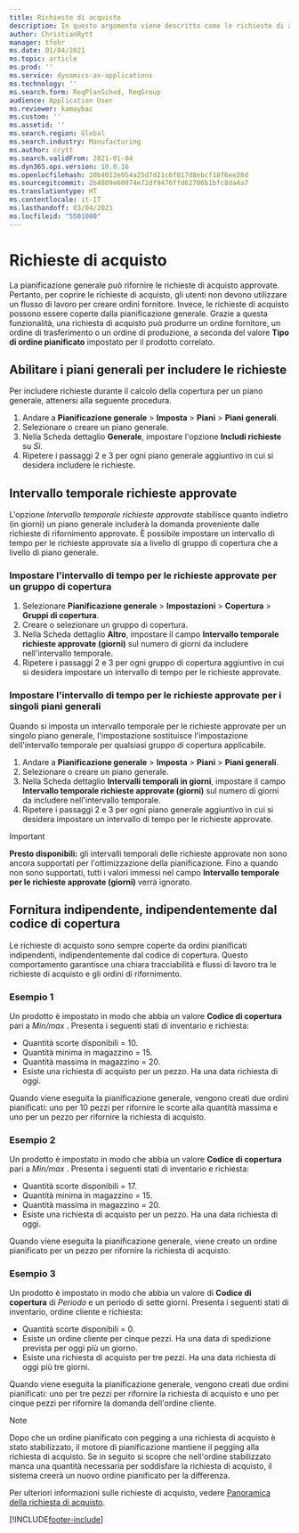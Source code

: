 ```yaml
---
title: Richieste di acquisto
description: In questo argomento viene descritto come le richieste di acquisto sono supportate in Ottimizzazione pianificazione.
author: ChristianRytt
manager: tfehr
ms.date: 01/04/2021
ms.topic: article
ms.prod: ''
ms.service: dynamics-ax-applications
ms.technology: ''
ms.search.form: ReqPlanSched, ReqGroup
audience: Application User
ms.reviewer: kamaybac
ms.custom: ''
ms.assetid: ''
ms.search.region: Global
ms.search.industry: Manufacturing
ms.author: crytt
ms.search.validFrom: 2021-01-04
ms.dyn365.ops.version: 10.0.16
ms.openlocfilehash: 20b4012e054a25d7d21c6f017d8ebcf18f6ee28d
ms.sourcegitcommit: 2b4809e60974e72df9476ffd62706b1bfc8da4a7
ms.translationtype: HT
ms.contentlocale: it-IT
ms.lasthandoff: 03/04/2021
ms.locfileid: "5501080"
---
```

# <a name="purchase-requisitions"></a>Richieste di acquisto

La pianificazione generale può rifornire le richieste di acquisto approvate. Pertanto, per coprire le richieste di acquisto, gli utenti non devono utilizzare un flusso di lavoro per creare ordini fornitore. Invece, le richieste di acquisto possono essere coperte dalla pianificazione generale. Grazie a questa funzionalità, una richiesta di acquisto può produrre un ordine fornitore, un ordine di trasferimento o un ordine di produzione, a seconda del valore **Tipo di ordine pianificato** impostato per il prodotto correlato.

## <a name="enable-master-plans-to-include-requisitions"></a>Abilitare i piani generali per includere le richieste

Per includere richieste durante il calcolo della copertura per un piano generale, attenersi alla seguente procedura.

1. Andare a **Pianificazione generale** \> **Imposta** \> **Piani** \> **Piani generali**.
1. Selezionare o creare un piano generale.
1. Nella Scheda dettaglio **Generale**, impostare l'opzione **Includi richieste** su *Sì*.
1. Ripetere i passaggi 2 e 3 per ogni piano generale aggiuntivo in cui si desidera includere le richieste.

## <a name="approved-requisitions-time-fence"></a>Intervallo temporale richieste approvate

L'opzione *Intervallo temporale richieste approvate* stabilisce quanto indietro (in giorni) un piano generale includerà la domanda proveniente dalle richieste di rifornimento approvate. È possibile impostare un intervallo di tempo per le richieste approvate sia a livello di gruppo di copertura che a livello di piano generale.

### <a name="set-the-approved-requisitions-time-fence-for-a-coverage-group"></a>Impostare l'intervallo di tempo per le richieste approvate per un gruppo di copertura

1. Selezionare **Pianificazione generale** \> **Impostazioni** \> **Copertura** \> **Gruppi di copertura**.
1. Creare o selezionare un gruppo di copertura.
1. Nella Scheda dettaglio **Altro**, impostare il campo **Intervallo temporale richieste approvate (giorni)** sul numero di giorni da includere nell'intervallo temporale.
1. Ripetere i passaggi 2 e 3 per ogni gruppo di copertura aggiuntivo in cui si desidera impostare un intervallo di tempo per le richieste approvate.

### <a name="set-the-approved-requisitions-time-fence-for-individual-master-plans"></a>Impostare l'intervallo di tempo per le richieste approvate per i singoli piani generali

Quando si imposta un intervallo temporale per le richieste approvate per un singolo piano generale, l'impostazione sostituisce l'impostazione dell'intervallo temporale per qualsiasi gruppo di copertura applicabile.

1. Andare a **Pianificazione generale** \> **Imposta** \> **Piani** \> **Piani generali**.
1. Selezionare o creare un piano generale.
1. Nella Scheda dettaglio **Intervalli temporali in giorni**, impostare il campo **Intervallo temporale richieste approvate (giorni)** sul numero di giorni da includere nell'intervallo temporale.
1. Ripetere i passaggi 2 e 3 per ogni piano generale aggiuntivo in cui si desidera impostare un intervallo di tempo per le richieste approvate.

> [!IMPORTANT]
> **Presto disponibili:** gli intervalli temporali delle richieste approvate non sono ancora supportati per l'ottimizzazione della pianificazione. Fino a quando non sono supportati, tutti i valori immessi nel campo **Intervallo temporale per le richieste approvate (giorni)** verrà ignorato.

## <a name="independent-supply-regardless-of-coverage-code"></a>Fornitura indipendente, indipendentemente dal codice di copertura

Le richieste di acquisto sono sempre coperte da ordini pianificati indipendenti, indipendentemente dal codice di copertura. Questo comportamento garantisce una chiara tracciabilità e flussi di lavoro tra le richieste di acquisto e gli ordini di rifornimento.

### <a name="example-1"></a>Esempio 1

Un prodotto è impostato in modo che abbia un valore **Codice di copertura** pari a *Min/max* . Presenta i seguenti stati di inventario e richiesta:

- Quantità scorte disponibili = 10.
- Quantità minima in magazzino = 15.
- Quantità massima in magazzino = 20.
- Esiste una richiesta di acquisto per un pezzo. Ha una data richiesta di oggi.

Quando viene eseguita la pianificazione generale, vengono creati due ordini pianificati: uno per 10 pezzi per rifornire le scorte alla quantità massima e uno per un pezzo per rifornire la richiesta di acquisto.

### <a name="example-2"></a>Esempio 2

Un prodotto è impostato in modo che abbia un valore **Codice di copertura** pari a *Min/max* . Presenta i seguenti stati di inventario e richiesta:

- Quantità scorte disponibili = 17.
- Quantità minima in magazzino = 15.
- Quantità massima in magazzino = 20.
- Esiste una richiesta di acquisto per un pezzo. Ha una data richiesta di oggi.

Quando viene eseguita la pianificazione generale, viene creato un ordine pianificato per un pezzo per rifornire la richiesta di acquisto.

### <a name="example-3"></a>Esempio 3

Un prodotto è impostato in modo che abbia un valore di **Codice di copertura** di *Periodo* e un periodo di sette giorni. Presenta i seguenti stati di inventario, ordine cliente e richiesta:

- Quantità scorte disponibili = 0.
- Esiste un ordine cliente per cinque pezzi. Ha una data di spedizione prevista per oggi più un giorno.
- Esiste una richiesta di acquisto per tre pezzi. Ha una data richiesta di oggi più tre giorni.

Quando viene eseguita la pianificazione generale, vengono creati due ordini pianificati: uno per tre pezzi per rifornire la richiesta di acquisto e uno per cinque pezzi per rifornire la domanda dell'ordine cliente.

> [!NOTE]
> Dopo che un ordine pianificato con pegging a una richiesta di acquisto è stato stabilizzato, il motore di pianificazione mantiene il pegging alla richiesta di acquisto. Se in seguito si scopre che nell'ordine stabilizzato manca una quantità necessaria per soddisfare la richiesta di acquisto, il sistema creerà un nuovo ordine pianificato per la differenza.

Per ulteriori informazioni sulle richieste di acquisto, vedere [Panoramica della richiesta di acquisto](../../procurement/purchase-requisitions-overview.md).


[!INCLUDE[footer-include](../../../includes/footer-banner.md)]